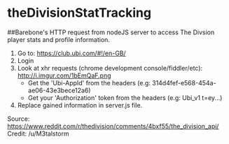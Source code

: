 # theDivisionStatTracking

##Barebone's HTTP request from nodeJS server to access The Divsion player stats and profile information.

1. Go to: https://club.ubi.com/#!/en-GB/
2. Login
3. Look at xhr requests (chrome development console/fiddler/etc): http://i.imgur.com/1bEmQaF.png
    - Get the 'Ubi-AppId' from the headers (e.g: 314d4fef-e568-454a-ae06-43e3bece12a6)
    - Get your 'Authorization' token from the headers (e.g: Ubi_v1 t=ey...)
4. Replace gained information in server.js file.

Source: https://www.reddit.com/r/thedivision/comments/4bxf55/the_division_api/ <br>
Credit: /u/M3talstorm

